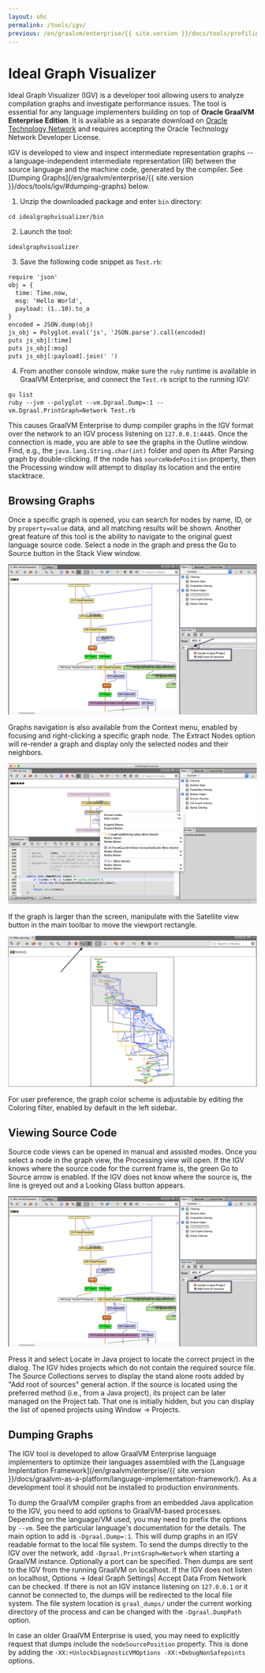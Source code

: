 ```yaml
---
layout: ohc
permalink: /tools/igv/
previous: /en/graalvm/enterprise/{{ site.version }}/docs/tools/profiling/
---
```


# Ideal Graph Visualizer

Ideal Graph Visualizer (IGV) is a developer tool allowing users to analyze compilation
graphs and investigate performance issues. The tool is essential for any
language implementers building on top of **Oracle GraalVM Enterprise Edition**. It is
available as a separate download on [Oracle Technology Network](https://www.oracle.com/technetwork/oracle-labs/program-languages/downloads/index.html) and requires accepting the Oracle Technology Network Developer License.

IGV is developed to view and inspect intermediate representation graphs -- a language-independent intermediate representation (IR) between the source
language and the machine code, generated by the compiler. See [Dumping Graphs](/en/graalvm/enterprise/{{ site.version }}/docs/tools/igv/#dumping-graphs) below.

1. Unzip the downloaded package and enter `bin` directory:
```shell
cd idealgraphvisualizer/bin
```

2. Launch the tool:
```shell
idealgraphvisualizer
```

3. Save the following code snippet as `Test.rb`:
```shell
require 'json'
obj = {
  time: Time.now,
  msg: 'Hello World',
  payload: (1..10).to_a
}
encoded = JSON.dump(obj)
js_obj = Polyglot.eval('js', 'JSON.parse').call(encoded)
puts js_obj[:time]
puts js_obj[:msg]
puts js_obj[:payload].join(' ')
```

4. From another console window, make sure the `ruby` runtime is available in GraalVM Enterprise,
and connect the `Test.rb` script to the running IGV:
```shell
gu list
ruby --jvm --polyglot --vm.Dgraal.Dump=:1 --vm.Dgraal.PrintGraph=Network Test.rb
```
This causes GraalVM Enterprise to dump compiler graphs in the IGV format over the network to an IGV process listening on `127.0.0.1:4445`. Once the connection is made, you are able to see the graphs in the Outline window.
Find, e.g., the `java.lang.String.char(int)` folder and open its After Parsing graph by double-clicking.
If the node has `sourceNodePosition` property, then the Processing window will attempt to display its location and the entire stacktrace.

## Browsing Graphs

Once a specific graph is opened, you can search for nodes by name, ID, or by `property=value` data, and all matching results will be shown.
Another great feature of this tool is the ability to navigate to the original guest language source code.
Select a node in the graph and press the Go to Source button in the Stack View window.

![](img/IGV_add_source.png)

Graphs navigation is also available from the Context menu, enabled by focusing
and right-clicking a specific graph node. The Extract Nodes option will re-render
a graph and display only the selected nodes and their neighbors.

![](img/IGV_context_menu.png)

If the graph is larger than the screen, manipulate with the Satellite view button
in the main toolbar to move the viewport rectangle.

![](img/IGV_satellite_view.png)

For user preference, the graph color scheme is adjustable by editing
the Coloring filter, enabled by default in the left sidebar.

## Viewing Source Code

Source code views can be opened in manual and assisted modes. Once you select a node
in the graph view, the Processing view will open. If the IGV knows where the source code
for the current frame is, the green Go to Source arrow is enabled. If the IGV does not
know where the source is, the line is greyed out and a Looking Glass button appears.

![](img/IGV_add_source.png)

Press it and select Locate in Java project to locate the correct project in the dialog.
The IGV hides projects which do not contain the required source file.
The Source Collections serves to display the stand alone roots added by "Add root of sources" general action.
If the source is located using the preferred method (i.e., from a Java project),
its project can be later managed on the Project tab. That one is initially hidden,
but you can display the list of opened projects using Window -> Projects.

## Dumping Graphs

The IGV tool is developed to allow GraalVM Enterprise language implementers
to optimize their languages assembled with the [Language Implentation Framework](/en/graalvm/enterprise/{{ site.version }}/docs/graalvm-as-a-platform/language-implementation-framework/). As a development
tool it should not be installed to production environments.

To dump the GraalVM compiler graphs from an embedded Java application to the IGV,
you need to add options to GraalVM-based processes. Depending on the language/VM
used, you may need to prefix the options by `--vm`. See the particular
language's documentation for the details. The main option to add is
`-Dgraal.Dump=:1`. This will dump graphs in an IGV readable format to the local
file system. To send the dumps directly to the IGV over the network, add
`-Dgraal.PrintGraph=Network` when starting a GraalVM instance. Optionally a
port can be specified. Then dumps are sent to the IGV from the running GraalVM on
localhost. If the IGV does not listen on localhost, Options -> Ideal Graph Settings|
Accept Data From Network can be checked. If there is not an IGV instance
listening on `127.0.0.1` or it cannot be connected to, the dumps will be
redirected to the local file system. The file system location is `graal_dumps/`
under the current working directory of the process and can be changed with the
`-Dgraal.DumpPath` option.

In case an older GraalVM Enterprise is used, you may need to explicitly request that dumps
include the `nodeSourcePosition` property. This is done by adding the
`-XX:+UnlockDiagnosticVMOptions -XX:+DebugNonSafepoints` options.
